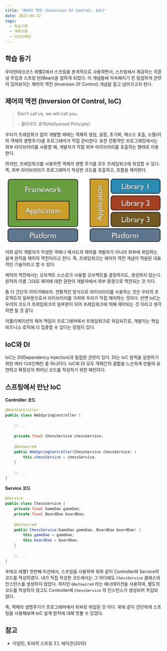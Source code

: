 ```yaml
---
title: "제어의 역전 (Inversion Of Control, IoC)"
date: 2022-04-22
tags:
  - 학습기록
  - 객체지향
  - 디자인패턴
---
```


## 학습 동기

우아한테크코스 레벨2에서 스프링을 본격적으로 사용하면서, 스프링에서 제공하는 의존성 주입과 스프링 빈(Bean)을 접하게 되었다. 이 개념들에 익숙해지기 전 밀접하게 관련이 있어보이는 제어의 역전 (Inversion Of Control) 개념을 짚고 넘어가고자 한다.

## 제어의 역전 (Inversion Of Control, IoC)

> Don't call us, we will call you.
>
> _- 헐리우드 원칙(Hollywood Principle)_

우리가 프레임워크 없이 개발할 때에는 객체의 생성, 설정, 초기화, 메소드 호출, 소멸(이하 객체의 생명주기)을 프로그래머가 직접 관리한다. 또한 전통적인 프로그래밍에서는 외부 라이브러리를 사용할 때, 개발자가 직접 외부 라이브러리를 호출하는 형태로 이용한다.

하지만, 프레임워크를 사용하면 객체의 생명 주기를 모두 프레임워크에 위임할 수 있다. 즉, 외부 라이브러리가 프로그래머가 작성한 코드를 호출하고, 흐름을 제어한다.

![프레임워크와 라이브러리 비교 도식](./framework-vs-library.png)

이와 같이 개발자가 작성한 객체나 메서드의 제어를 개발자가 아니라 외부에 위임하는 설계 원칙을 제어의 역전이라고 한다. 즉, 프레임워크는 제어의 역전 개념이 적용된 대표적인 기술이라고 할 수 있다.

제어의 역전에서는 오브젝트 스스로가 사용할 오브젝트를 결정하지도, 생성하지 않는다. 원칙의 이름 그대로 제어에 대한 권한이 개발자에서 외부 환경으로 역전되는 것 이다.

좀 더 간단히 이야기해보자. 전통적인 방식으로 라이브러리를 사용하는 것은 우리의 프로젝트의 일부분으로서 라이브러리를 가져와 우리가 직접 제어하는 것이다. 반면 IoC는 우리의 코드가 프레임워크의 일부분이 되어 프레임워크에 의해 제어되는 것 이라고 생각하면 될 것 같다.

어플리케이션의 제어 책임이 프로그래머에서 프레임워크로 위임되므로, 개발자는 핵심 비즈니스 로직에 더 집중할 수 있다는 장점이 있다.

## IoC와 DI

IoC는 DI(Dependency Injection)과 밀접한 관련이 있다. DI는 IoC 원칙을 실현하기 위한 여러 디자인패턴 중 하나이다. IoC와 DI 모두 객체간의 결합을 느슨하게 만들어 유연하고 확장성이 뛰어난 코드를 작성하기 위한 패턴이다.

## 스프링에서 만난 IoC

**Controller 코드**

```java
@RestController
public class WebSpringController {

    // ...

    private final ChessService chessService;

    @Autowired
    public WebSpringController(ChessService chessService) {
        this.chessService = chessService;
    }

    // ...
}
```

**Service 코드**

```java
@Service
public class ChessService {
    private final GameDao gameDao;
    private final BoardDao boardDao;

    @Autowired
    public ChessService(GameDao gameDao, BoardDao boardDao) {
        this.gameDao = gameDao;
        this.boardDao = boardDao;
    }

    // ...
}
```

우테코 레벨1 첫번째 미션에서, 스프링을 사용하며 위와 같이 Controller와 Service의 코드를 작성하였다. 내가 직접 작성한 코드에서는 그 어디에도 `ChessService` 클래스의 인스턴스를 생성하지 않았다. 하지만 `@Autowired` 라는 애너테이션을 사용하여, 별도의 코드를 작성하지 않고도 Controller에 `ChessService` 의 인스턴스가 생성되어 주입되었다.

즉, 객체의 생명주기가 프로그래머에서 외부로 위임된 것 이다. 위와 같이 간단하게 스프링을 사용해보며 IoC 설계 원칙에 대해 맛볼 수 있었다.

## 참고

- 이일민, 토비의 스프링 3.1, 에이콘(2012)
